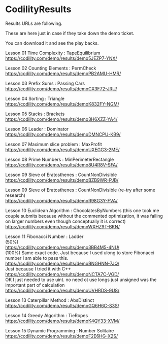 CodilityResults
===============

Results URLs are following.

These are here just in case if they take down the demo ticket.

You can download it and see the play backs.

Lesson 01 Time Complexity : TapeEquilibrium<br>
https://codility.com/demo/results/demo5JEZP7-YNX/

Lesson 02 Counting Elements : PermCheck<br>
https://codility.com/demo/results/demoPB2AMU-HMR/

Lesson 03 Prefix Sums : Passing Cars <br>
https://codility.com/demo/results/demoCX3F72-JRU/

Lesson 04 Sorting : Triangle <br>
https://codility.com/demo/results/demoK832FY-NGM/

Lesson 05 Stacks : Brackets<br>
https://codility.com/demo/results/demo3H6XZZ-YA4/

Lesson 06 Leader : Dominator<br>
https://codility.com/demo/results/demoDMNCPU-KB9/

Lesson 07 Maximum slice problem : MaxProfit<br>
https://codility.com/demo/results/demoUXEGG3-2ME/

Lesson 08 Prime Numbers : MinPerimeterRectangle<br>
https://codility.com/demo/results/demo8U4R8V-SFA/

Lesson 09 Sieve of Eratosthenes : CountNonDivisible<br>
https://codility.com/demo/results/demoBZB9WR-PJB/

Lesson 09 Sieve of Eratosthenes : CountNonDivisible (re-try after some research)<br>
https://codility.com/demo/results/demoR98G3Y-FVA/

Lesson 10 Euclidean Algorithm : ChocolatesByNumbers (this one took me couple submits because without the commented optimization, it was failing on larger numbers even though conceptually it is correct)<br>
https://codility.com/demo/results/demoWXHZ9T-BKN/

Lesson 11 Fibonacci Number : Ladder <br>
(50%)<br>
https://codility.com/demo/results/demo3BB4M5-4NU/<br>
(100%) Same exact code. Just because I used ulong to store Fibonacci number I am able to pass this.<br>
https://codility.com/demo/results/demoBNGHNN-7JQ/ <br>
Just because I tried it with C++<br>
https://codility.com/demo/results/demoNCTA7C-VGD/<br>
OK I just needed to use uint. no need ot use longs just unsigned was the important part of calculation<br>
https://codility.com/demo/results/demoUVHRDS-9U8/

Lesson 13 Caterpillar Method : AbsDistinct<br>
https://codility.com/demo/results/demoGQ6H6C-S3S/

Lesson 14 Greedy Algorithm : TieRopes<br>
https://codility.com/demo/results/demoK4QY33-XVM/

Lesson 15 Dynamic Programming : Number Solitaire<br>
https://codility.com/demo/results/demoF2E6HG-X2S/

